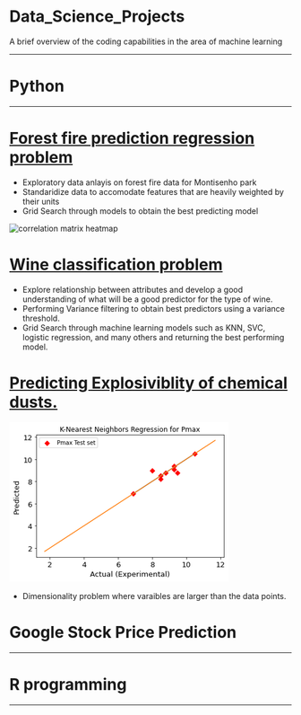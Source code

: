 # Data_Science_Projects
A brief overview of the coding capabilities in the area of machine learning  

---
# Python
--- 

# [Forest fire prediction regression problem](https://github.com/Mbazlami/forest-fire-prediction-)
- Exploratory data anlayis on forest fire data for Montisenho park
- Standaridize data to accomodate features that are heavily weighted by their units
- Grid Search through models to obtain the best predicting model

![correlation matrix heatmap](https://github.com/Mbazlami/forest-fire-prediction-/blob/main/download.png)

# [Wine classification problem](https://github.com/Mbazlami/Wine-Classification)
- Explore relationship between attributes and develop a good understanding of what will be a good predictor for the type of wine.
- Performing Variance filtering to obtain best predictors using a variance threshold.
- Grid Search through machine learning models such as KNN, SVC, logistic regression, and many others and returning the best performing model.

# [Predicting Explosiviblity of chemical dusts.](https://github.com/Mbazlami/Chemical-Dust-Eplosivibilty-)
![Kst pmax](https://github.com/Mbazlami/Chemical-Dust-Eplosivibilty-/blob/main/download.png)
- Dimensionality problem where varaibles are larger than the data points.


# Google Stock Price Prediction
---
# R programming
---

